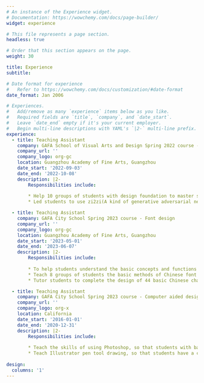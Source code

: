 ```yaml
---
# An instance of the Experience widget.
# Documentation: https://wowchemy.com/docs/page-builder/
widget: experience

# This file represents a page section.
headless: true

# Order that this section appears on the page.
weight: 30

title: Experience
subtitle:

# Date format for experience
#   Refer to https://wowchemy.com/docs/customization/#date-format
date_format: Jan 2006

# Experiences.
#   Add/remove as many `experience` items below as you like.
#   Required fields are `title`, `company`, and `date_start`.
#   Leave `date_end` empty if it's your current employer.
#   Begin multi-line descriptions with YAML's `|2-` multi-line prefix.
experience:
  - title: Teaching Assistant
    company: GAFA School of Visual Arts and Design Spring 2022 course - Font design
    company_url: ''
    company_logo: org-gc
    location: Guangzhou Academy of Fine Arts, Guangzhou
    date_start: '2022-09-03'
    date_end: '2022-10-08'
    description: |2-
        Responsibilities include:
        
        * Help 10 groups of students with design foundation to master six representative design techniques of Chinese font design, and choose one for font design
        * Led students to use zi2zi(A kind of generative adversarial network) to train their own model to try Chinese font style transfer

  - title: Teaching Assistant
    company: GAFA City School Spring 2023 course - Font design
    company_url: ''
    company_logo: org-gc
    location: Guangzhou Academy of Fine Arts, Guangzhou
    date_start: '2023-05-01'
    date_end: '2023-06-07'
    description: |2-
        Responsibilities include:
        
        * To help students understand the basic concepts and functions of font design
        * Teach 8 groups of students the basic methods of Chinese font design, and start from copying to innovation.
        * Tutor students to complete the design of 44 basic Chinese characters, and participate in the font design competition.

  - title: Teaching Assistant
    company: GAFA City School Spring 2023 course - Computer aided design
    company_url: ''
    company_logo: org-x
    location: California
    date_start: '2016-01-01'
    date_end: '2020-12-31'
    description: |2-
        Responsibilities include:
        
        * Teach the skills of using Photoshop, so that students with basic 0 have basic image processing ability.
        * Teach Illustrator pen tool drawing, so that students have a certain vector graphics drawing ability.
    
design:
  columns: '1'
---
```

